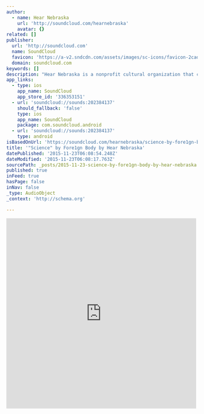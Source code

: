```yaml
---
author:
  - name: Hear Nebraska
    url: 'http://soundcloud.com/hearnebraska'
    avatar: {}
related: []
publisher:
  url: 'http://soundcloud.com'
  name: SoundCloud
  favicon: 'https://a-v2.sndcdn.com/assets/images/sc-icons/favicon-2cadd14b.ico'
  domain: soundcloud.com
keywords: []
description: "Hear Nebraska is a nonprofit cultural organization that cultivates the state's vibrant, fertile music and arts community. By providing resources and a voice for bands, artists and members of Nebraska'"
app_links:
  - type: ios
    app_name: SoundCloud
    app_store_id: '336353151'
  - url: 'soundcloud://sounds:202384137'
    should_fallback: 'false'
    type: ios
    app_name: SoundCloud
    package: com.soundcloud.android
  - url: 'soundcloud://sounds:202384137'
    type: android
isBasedOnUrl: 'https://soundcloud.com/hearnebraska/science-by-fore1gn-body'
title: '"Science" by Fore1gn Body by Hear Nebraska'
datePublished: '2015-11-23T06:08:54.248Z'
dateModified: '2015-11-23T06:08:17.763Z'
sourcePath: _posts/2015-11-23-science-by-fore1gn-body-by-hear-nebraska.md
published: true
inFeed: true
hasPage: false
inNav: false
_type: AudioObject
_context: 'http://schema.org'

---
```

<iframe src="https://cdn.embedly.com/widgets/media.html?src=https%3A%2F%2Fw.soundcloud.com%2Fplayer%2F%3Fvisual%3Dtrue%26url%3Dhttp%253A%252F%252Fapi.soundcloud.com%252Ftracks%252F202384137%26show_artwork%3Dtrue&amp;url=https%3A%2F%2Fsoundcloud.com%2Fhearnebraska%2Fscience-by-fore1gn-body&amp;image=http%3A%2F%2Fi1.sndcdn.com%2Fartworks-000114502095-fmltdw-t500x500.jpg&amp;key=b7d04c9b404c499eba89ee7072e1c4f7&amp;type=text%2Fhtml&amp;schema=soundcloud" width="500" height="500" scrolling="no" frameborder="0" allowfullscreen="allowfullscreen" style=""></iframe>